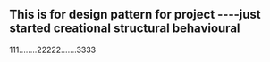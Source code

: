 This is for design pattern for project ----just started
creational
structural
behavioural
----------------------
111........22222.......3333
